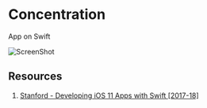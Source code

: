 # Concentration
App on Swift 

![ScreenShot](https://i.ibb.co/Np5xbjf/ezgif-com-gif-maker-1.gif)

## Resources
1. [Stanford - Developing iOS 11 Apps with Swift [2017-18]](https://www.youtube.com/playlist?list=PL3d_SFOiG7_8ofjyKzX6Nl1wZehbdiZC_)
